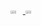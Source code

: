 <p align="center">
  <a href="https://wakatime.com/@JosephCottingham" title="🤔 What I've Been Doing" target="_blank">
    <div style="display: flex;">
     <img src="https://wakatime.com/share/@85acdb22-40e6-4d58-a20e-fdc8783c9e96/aedbb426-f7a1-4611-b51f-fe735cb76666.svg" width="45%">
     <img src="https://wakatime.com/share/@85acdb22-40e6-4d58-a20e-fdc8783c9e96/b8e85b45-f527-402d-8dd7-c7017f220c56.svg" width="45%">
    </div>
  </a>
</p>
<!--
**JosephCottingham/JosephCottingham** is a ✨ _special_ ✨ repository because its `README.md` (this file) appears on your GitHub profile.

Here are some ideas to get you started:

- 🔭 I’m currently working on ...
- 🌱 I’m currently learning ...
- 👯 I’m looking to collaborate on ...
- 🤔 I’m looking for help with ...
- 💬 Ask me about ...
- 📫 How to reach me: ...
- 😄 Pronouns: ...
- ⚡ Fun fact: ...
-->
